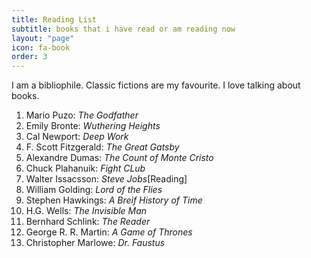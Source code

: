 ```yaml
---
title: Reading List
subtitle: books that i have read or am reading now
layout: "page"
icon: fa-book
order: 3
---
```


I am a bibliophile. Classic fictions are my favourite. 
I love talking about books.

1. Mario Puzo: *The Godfather*
2. Emily Bronte: *Wuthering Heights*
3. Cal Newport: *Deep Work*
4. F. Scott Fitzgerald: *The Great Gatsby*
5. Alexandre Dumas: *The Count of Monte Cristo*
6. Chuck Plahanuik: *Fight CLub*
7. Walter Issacsson: *Steve Jobs*[Reading]
8. William Golding: *Lord of the Flies*
9. Stephen Hawkings: *A Breif History of Time*
10. H.G. Wells: *The Invisible Man*
11. Bernhard Schlink: *The Reader*
12. George R. R. Martin: *A Game of Thrones*
13. Christopher Marlowe: *Dr. Faustus*

